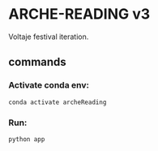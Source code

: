 # ARCHE-READING v3

Voltaje festival iteration.

## commands 

### Activate conda env:
```
conda activate archeReading
```

### Run: 
```
python app
```